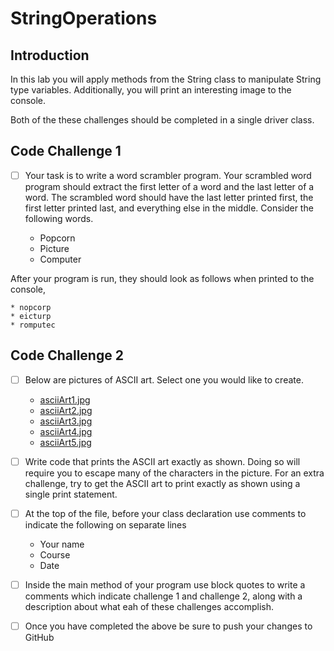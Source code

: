 # StringOperations

## Introduction

In this lab you will apply methods from the String class to manipulate String type variables.  Additionally, you will print an interesting image to the console.  

Both of the these challenges should be completed in a single driver class. 

## Code Challenge 1

- [ ] Your task is to write a word scrambler program.  Your scrambled word program should extract the first letter of a word and the last letter of a word.  The scrambled word should have the last letter printed first, the first letter printed last, and everything else in the middle.  Consider the following words.   

	* Popcorn
	* Picture
	* Computer

After your program is run, they should look as follows when printed to the console, 

	* nopcorp
	* eicturp
	* romputec

## Code Challenge 2

- [ ] Below are pictures of ASCII art.  Select one you would like to create. 

	* [asciiArt1.jpg](asciiArt1.jpg)
	* [asciiArt2.jpg](asciiArt2.jpg)
	* [asciiArt3.jpg](asciiArt3.jpg)
	* [asciiArt4.jpg](asciiArt4.jpg)
	* [asciiArt5.jpg](asciiArt5.jpg)

- [ ] Write code that prints the ASCII art exactly as shown. Doing so will require you to escape many of the characters in the picture.  For an extra challenge, try to get the ASCII art to print exactly as shown using a single print statement. 

- [ ] At the top of the file, before your class declaration use comments to indicate the following 
on separate lines

	* Your name
	* Course
	* Date

- [ ] Inside the main method of your program use block quotes to write a comments which indicate challenge 1 and challenge 2, along with a description about what eah of these challenges accomplish. 

- [ ] Once you have completed the above be sure to push your changes to GitHub


